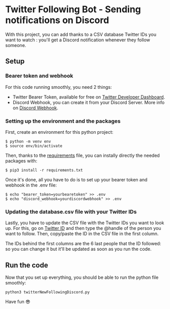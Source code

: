 # Twitter Following Bot - Sending notifications on Discord
With this project, you can add thanks to a CSV database Twitter IDs you want to watch : you'll get a Discord notification whenever they follow someone.

## Setup

### Bearer token and webhook

For this code running smoothly, you need 2 things:
- Twitter Bearer Token, available for free on [Twitter Developer Dashboard](https://developer.twitter.com/en/portal/dashboard).
- Discord Webhook, you can create it from your Discord Server. More info on [Discord Webhook](https://support.discord.com/hc/en-us/articles/228383668-Intro-to-Webhooks).

### Setting up the environment and the packages

First, create an environment for this python project:
```
$ python -m venv env
$ source env/bin/activate
```

Then, thanks to the [requirements](requirements.txt) file, you can instally directly the needed packages with:
```
$ pip3 install -r requirements.txt
```

Once it's done, all you have to do is to set up your bearer token and webhook in the .env file:

```
$ echo "bearer_token=yourbearetoken" >> .env
$ echo "discord_webhook=yourdiscordwebhook" >> .env
```

### Updating the database.csv file with your Twitter IDs
Lastly, you have to update the CSV file with the Twitter IDs you want to look up.
For this, go on [Twitter ID](https://tweeterid.com) and then type the @handle of the person you want to follow. Then, copy/paste the ID in the CSV file in the first column.

The IDs behind the first columns are the 6 last people that the ID followed: so you can change it but it'll be updated as soon as you run the code.

## Run the code

Now that you set up everything, you should be able to run the python file smoothly:
```
python3 twitterNewFollowingDiscord.py
```

Have fun 😎
